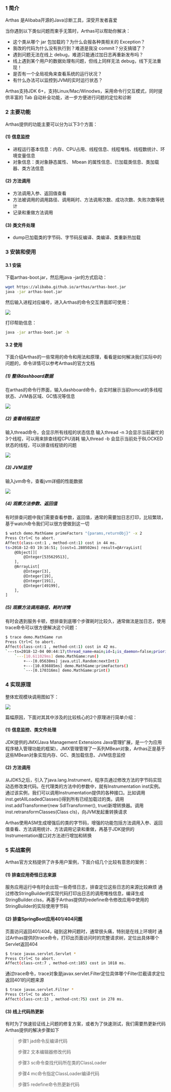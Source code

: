 ### 1 简介
Arthas 是Alibaba开源的Java诊断工具，深受开发者喜爱

当你遇到以下类似问题而束手无策时，Arthas可以帮助你解决：

* 这个类从哪个 jar 包加载的？为什么会报各种类相关的 Exception？
* 我改的代码为什么没有执行到？难道是我没 commit？分支搞错了？
* 遇到问题无法在线上 debug，难道只能通过加日志再重新发布吗？
* 线上遇到某个用户的数据处理有问题，但线上同样无法 debug，线下无法重现！
* 是否有一个全局视角来查看系统的运行状况？
* 有什么办法可以监控到JVM的实时运行状态？

Arthas支持JDK 6+，支持Linux/Mac/Winodws，采用命令行交互模式，同时提供丰富的 Tab 自动补全功能，进一步方便进行问题的定位和诊断
### 2 主要功能
Arthas提供的功能主要可以分为以下3个方面：
#### (1) 信息监控

* 进程运行基本信息：内存、CPU占用、线程信息、线程堆栈、线程数统计、环境变量信息
* 对象信息：类对象静态属性、 Mbean 的属性信息、已加载类信息、类加载器、类方法信息

#### (2) 方法调用

* 方法调用入参、返回值查看
* 方法被调用的调用路径、调用耗时、方法调用次数、成功次数、失败次数等统计
* 记录和重做方法调用

#### (3) 类文件处理

* dump已加载类的字节码、字节码反编译、类编译、类重新热加载

### 3 安装和使用
#### 3.1 安装
下载arthas-boot.jar，然后用java -jar的方式启动：
```bash
wget https://alibaba.github.io/arthas/arthas-boot.jar 
java -jar arthas-boot.jar
```

然后输入进程对应编号，进入Arthas的命令交互界面即可使用：

![](2.7.5/1.jpg)

打印帮助信息：
```bash
java -jar arthas-boot.jar -h
```
#### 3.2 使用
下面介绍Arthas的一些常用的命令和用法和原理，看看是如何解决我们实际中的问题的，命令详情可以参考Arthas的官方文档
##### (1) 整体dashboard数据
在arthas的命令行界面，输入dashboard命令，会实时展示当前tomcat的多线程状态、JVM各区域、GC情况等信息

![](2.7.5/2.jpg)
##### (2) 查看线程监控
输入thread命令，会显示所有线程的状态信息 输入thread -n 3会显示当前最忙的3个线程，可以用来排查线程CPU消耗 输入thread -b 会显示当前处于BLOCKED状态的线程，可以排查线程锁的问题

![](2.7.5/3.jpg)
##### (3) JVM监控
输入jvm命令，查看jvm详细的性能数据

![](2.7.5/4.jpg)
##### (4) 观察方法参数、返回值
有时排查问题中我们需要查看参数，返回值，通常的需要加日志打印，比较繁琐，基于watch命令我们可以很方便做到这一切
```bash
$ watch demo.MathGame primeFactors "{params,returnObj}" -x 2
Press Ctrl+C to abort.
Affect(class-cnt:1 , method-cnt:1) cost in 44 ms.
ts=2018-12-03 19:16:51; [cost=1.280502ms] result=@ArrayList[
    @Object[][
        @Integer[535629513],
    ],
    @ArrayList[
        @Integer[3],
        @Integer[19],
        @Integer[191],
        @Integer[49199],
    ],
]
```
##### (5) 观察方法调用路径，耗时详情
有时会遇到服务卡顿，想排查到底哪个步骤耗时比较久，通常做法是加日志，使用trace命令可以很方便解决这个问题：
```bash
$ trace demo.MathGame run
Press Ctrl+C to abort.
Affect(class-cnt:1 , method-cnt:1) cost in 42 ms.
`---ts=2018-12-04 00:44:17;thread_name=main;id=1;is_daemon=false;priority=5;TCCL=sun.misc.Launcher$AppClassLoader@3d4eac69
    `---[10.611029ms] demo.MathGame:run()
        +---[0.05638ms] java.util.Random:nextInt()
        +---[10.036885ms] demo.MathGame:primeFactors()
        `---[0.170316ms] demo.MathGame:print()
```
### 4 实现原理
整体宏观模块调用图如下：

![](2.7.5/5.jpg)

篇幅原因，下面对其其中涉及的比较核心的2个原理进行简单介绍：
#### (1) 信息监控、类文件处理
JDK提供的JMX(Java Management Extensions Java管理扩展，是一个为应用程序植入管理功能的框架)，JMX管理管理了一系列MBean对象，Arthas正是基于这些MBean对象实现内存、GC、类加载信息、JVM信息监控
#### (2) 方法调用
从JDK5之后，引入了java.lang.Instrument，程序员通过修改方法的字节码实现动态修改类代码。在代理类的方法中的参数中，就有Instrumentation inst实例。通过该实例，我们可以调用Instrumentation提供的各种接口。比如调用inst.getAllLoadedClasses()得到所有已经加载过的类。调用inst.addTransformer(new SdlTransformer(), true)新增转换器。调用inst.retransformClasses(Class cls)，向JVM发起重转换请求

Arthas使用ASM生成增强后的类的字节码，增强的功能包括方法调用入参、返回值查看、方法调用统计、方法调用记录和重做，再基于JDK提供的Instrumentation接口对方法进行增加和转换
### 5 实战案例
Arthas官方文档提供了许多用户案例，下面介绍几个比较有意思的案例：
#### (1) 排查应用奇怪日志来源
服务应用运行中有时会出现一些奇怪日志，排查定位这些日志的来源比较麻烦 通过修改StringBuilder的实现代码打印出日志的调用堆栈信息，编译生成StringBuilder.clss，再基于Arthas提供的redefine命令修改应用中使用的StringBuilder的实际使用字节码
#### (2) 排查SpringBoot应用401/404问题
页面访问返回401/404，碰到这种问题时，通常很头痛，特别是在线上环境时 通过Arthas提供的trace命令，打印出页面访问时的完整请求树，定位出具体哪个Servlet返回404
```bash
$ trace javax.servlet.Servlet *
Press Ctrl+C to abort.
Affect(class-cnt:7 , method-cnt:185) cost in 1018 ms.
```

通过trace命令，trace对象是javax.servlet.Filter定位具体哪个Filter拦截请求定位返回401的问题来源
```bash
$ trace javax.servlet.Filter *
Press Ctrl+C to abort.
Affect(class-cnt:13 , method-cnt:75) cost in 278 ms.
```
#### (3) 线上代码热更新

有时为了快速验证线上问题的修复方案，或者为了快速测试，我们需要热更新代码 Arthas提供的解决步骤如下
> 步骤1 jad命令反编译代码
> 
> 步骤2 文本编辑器修改代码
> 
> 步骤3 sc命令查找代码所在类的ClassLoader
> 
> 步骤4 mc命令指定ClassLoader编译代码
> 
> 步骤5 redefine命令热更新代码

